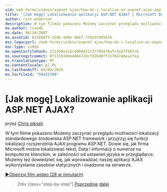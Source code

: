 ```yaml
---
uid: web-forms/videos/aspnet-ajax/how-do-i-localize-an-aspnet-ajax-application
title: '[Jak mogę] Lokalizowanie aplikacji ASP.NET AJAX? | Microsoft Docs'
author: rick-anderson
description: W tym filmie pokazano Możemy zaczynać przeglądu możliwości lokalizacji standardowego środowiska ASP.NET framework i przyjrzyj się funkcji lokalizacji...
ms.author: riande
ms.date: 08/10/2007
ms.assetid: 62188875-159b-4d9e-98b7-7fda3fdd5b76
msc.legacyurl: /web-forms/videos/aspnet-ajax/how-do-i-localize-an-aspnet-ajax-application
msc.type: video
ms.openlocfilehash: 211350e1c6c4060d22327709478afc5a47f887cb
ms.sourcegitcommit: 0f1119340e4464720cfd16d0ff15764746ea1fea
ms.translationtype: MT
ms.contentlocale: pl-PL
ms.lasthandoff: 04/09/2019
ms.locfileid: "59422788"
---
```

# <a name="how-do-i-localize-an-aspnet-ajax-application"></a>[Jak mogę] Lokalizowanie aplikacji ASP.NET AJAX?

przez [Chris pikseli](https://twitter.com/chrispels)

W tym filmie pokazano Możemy zaczynać przeglądu możliwości lokalizacji standardowego środowiska ASP.NET framework i przyjrzyj się funkcji lokalizacji rozszerzenia AJAX programu ASP.NET. Dowie się, jak firma Microsoft można lokalizować tekst, Data i informacji o numerze na komputerze klienckim, w zależności od ustawień języka w przeglądarce. Możemy też dowiedzieć się, jak wprowadzać naszej aplikacji AJAX wykorzystania zasobów statycznych i osadzone na serwerze.

[&#9654;Obejrzyj film wideo (28 w minutach)](https://channel9.msdn.com/Blogs/ASP-NET-Site-Videos/how-do-i-localize-an-aspnet-ajax-application)

> [!div class="step-by-step"]
> [Poprzednie](how-do-i-implement-the-persistent-communications-pattern-with-the-updatepanel.md)
> [dalej](how-do-i-implement-the-persistent-communications-pattern-using-web-services.md)
